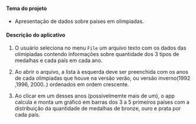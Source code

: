 
#### Tema do projeto
- Apresentação de dados sobre países em olimpiadas. 

#### Descrição do aplicativo

1. O usuário seleciona no menu `File` um arquivo texto com os dados das olimipiadas contendo informações sobre quantidade dos 3 tipos de medalhas e cada país em cada ano. 

2. Ao abrir o arquivo, a lista à esquerda deve ser preenchida com os anos de cada olimpiadas que houve na versão verão, ou versão inverno(1992 ,1996, 2000..) ordenados em ordem crescente.

3. Ao clicar em um desses anos (possivelmemte mais de um), o app calcula e monta um gráficó em barras dos 3 a 5 primeiros países com a distribuição da quantidade de medalhas de bronze, ouro e prata por cada país.
